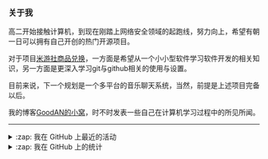 ### 关于我

高二开始接触计算机，到现在刚踏上网络安全领域的起跑线，努力向上，希望有朝一日可以拥有自己开创的热门开源项目。

对于项目[米游社商品兑换](https://github.com/GOOD-AN/Mys-Exchange-Goods)，一方面是希望从一个小小型软件学习软件开发的相关知识，另一方面是更深入学习git与github相关的使用与设置。

目前来说，下一个规划是一个多平台的音乐聊天系统，当然，前提是上述项目完备以后。

我的博客[GoodAN的小窝](https://blog.goodant.top/)，时不时发表一些自己在计算机学习过程中的所见所闻。

---

<details>
  <summary>:zap: 我在 GitHub 上最近的活动</summary>
  
<!--START_SECTION:activity-->
1. ❗ Opened issue [#999](https://github.com/privacy-protection-tools/anti-AD/issues/999) in [privacy-protection-tools/anti-AD](https://github.com/privacy-protection-tools/anti-AD)
2. 🗣 Commented on [#25344](https://github.com/uBlockOrigin/uAssets/issues/25344#issuecomment-2519010851) in [uBlockOrigin/uAssets](https://github.com/uBlockOrigin/uAssets)
3. 🎉 Merged PR [#65](https://github.com/GOOD-AN/Mys-Exchange-Goods/pull/65) in [GOOD-AN/Mys-Exchange-Goods](https://github.com/GOOD-AN/Mys-Exchange-Goods)
4. 🎉 Merged PR [#63](https://github.com/GOOD-AN/Mys-Exchange-Goods/pull/63) in [GOOD-AN/Mys-Exchange-Goods](https://github.com/GOOD-AN/Mys-Exchange-Goods)
5. 🎉 Merged PR [#66](https://github.com/GOOD-AN/Mys-Exchange-Goods/pull/66) in [GOOD-AN/Mys-Exchange-Goods](https://github.com/GOOD-AN/Mys-Exchange-Goods)
<!--END_SECTION:activity-->

</details>

<details>
<summary>:zap: 我在 GitHub 上的统计</summary>

![GOOD-AN's github stats](https://github-readme-stats-umber-theta.vercel.app/api?username=GOOD-AN&count_private=true&show_icons=true&include_all_commits=true&line_height=28&card_width=400px) ![Top Langs](https://github-readme-stats-umber-theta.vercel.app/api/top-langs/?username=GOOD-AN&&layout=compact&&langs_count=6&&exclude_repo=GOOD-AN.github.io,GOOD-AN,github-readme-stats,test)
</details>
